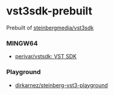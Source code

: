 vst3sdk-prebuilt
================
Prebuilt of [steinbergmedia/vst3sdk](https://github.com/steinbergmedia/vst3sdk)

### MINGW64
- [perivar/vstsdk: VST SDK](https://github.com/perivar/vstsdk)

### Playground
- [dirkarnez/steinberg-vst3-playground](https://github.com/dirkarnez/steinberg-vst3-playground)
